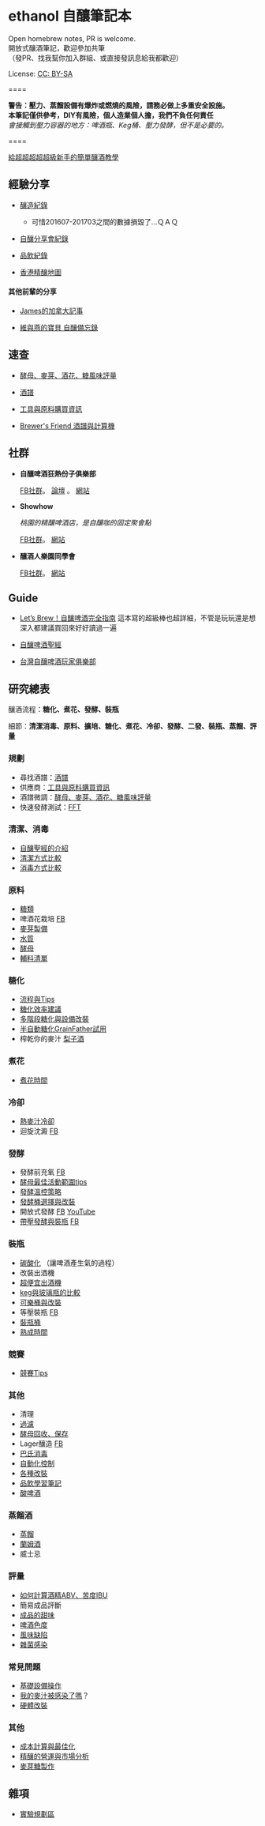 # ethanol 自釀筆記本
Open homebrew notes, PR is welcome.   
開放式釀酒筆記，歡迎參加共筆  
（發PR、找我幫你加入群組、或直接發訊息給我都歡迎）

License: [CC: BY-SA](https://creativecommons.org/licenses/by-sa/3.0/tw/legalcode) 

====

**警告：壓力、蒸餾設備有爆炸或燃燒的風險，請務必做上多重安全設施。**  
**本筆記僅供參考，DIY有風險，個人造業個人擔，我們不負任何責任**       
*會接觸到壓力容器的地方：啤酒瓶、Keg桶、壓力發酵，但不是必要的。*

====

[給超超超超超級新手的簡單釀酒教學](/VyupvFBdlET#給超超超超超級新手的簡單釀酒教學)

## 經驗分享

* [釀造紀錄](/brewingHistory/)
  * 可惜201607-201703之間的數據損毀了...ＱＡＱ

* [自釀分享會紀錄](自釀分享會紀錄.md)

* [品飲紀錄](品飲紀錄.md)

* [香港精釀地圖](香港精釀地圖.md)

#### 其他前輩的分享
* [James的加拿大記事](http://blog.yam.com/james_tien)

* [維與燕的寶貝 自釀備忘錄](http://jaweyan.blogspot.tw)


## 速查

* [酵母、麥芽、酒花、糖風味評量](酵母-酒花-麥芽-糖風味評量.md)

* [酒譜](酒譜.md)

* [工具與原料購買資訊](原料跟工具購買資訊.md)

* [Brewer's Friend 酒譜與計算機](http://www.brewersfriend.com) 


## 社群

* **自釀啤酒狂熱份子俱樂部**

   [FB社群](https://www.facebook.com/groups/homebrew.tw/)。 
 [論壇](http://www.homebrew-maniacs.is-great.net) 。
 [網站](http://www.homebrew.tw) 


* **Showhow**

  *桃園的精釀啤酒店，是自釀咖的固定聚會點*

   [FB社群](https://www.facebook.com/groups/brewingbeer/?fref=ts)。
 [網站](http://buy.goodbeer.cc/)
 
* **釀酒人樂園同學會**

   [FB社群](https://www.facebook.com/groups/1575006752729316/)。
 [網站](http://www.brewerland.com/)


## Guide

* [Let’s Brew！自釀啤酒完全指南](https://share.readmoo.com/book/682459) 這本寫的超級棒也超詳細，不管是玩玩還是想深入都建議買回來好好讀過一遍

* [自釀啤酒聖經](https://sites.google.com/site/howtobrewtwversion/)  

* [台灣自釀啤酒玩家俱樂部](http://www.homebrew.tw)

## 研究總表

釀酒流程：**糖化、煮花、發酵、裝瓶**

細節：**清潔消毒、原料、擴培、糖化、煮花、冷卻、發酵、二發、裝瓶、蒸餾、評量**

### 規劃

*   尋找酒譜：[酒譜](酒譜.md)
*   供應商：[工具與原料購買資訊](原料跟工具購買資訊.md)
*   酒譜微調：[酵母、麥芽、酒花、糖風味評量](酵母-酒花-麥芽-糖風味評量.md)
*   快速發酵測試：[FFT](https://www.facebook.com/groups/homebrew.tw/permalink/1359456824071622/) 

### 清潔、消毒

*   [自釀聖經的介紹](https://sites.google.com/site/howtobrewtwversion/brewing-your-first-beer-with-malt-extract/ch2/2-2/2-2-3) 
*   [清潔方式比較](清潔方式比較.md)
*   [消毒方式比較](消毒方式比較.md)

### 原料

*   [糖類](糖.md) 
*   啤酒花栽培 [FB](https://www.facebook.com/groups/homebrew.tw/permalink/1256914554325850/)
*   [麥芽製備](麥芽製備.md)
*   [水質](水質.md)
*   [酵母](酵母.md) 
*   [輔料清單](輔料清單.md) 

### 糖化

*   [流程與Tips](糖化流程與Tips.md)
*   [糖化效率建議](糖化效率建議.md)
*   [多階段糖化與設備改裝](多階段糖化與設備改裝.md)
*   [半自動糖化GrainFather試用](試用GrainFather半自動糖化.md)
*   榨乾你的麥汁 [梨子酒](http://www.the-gift-of-wine.com/perry.html)

### 煮花

*   [煮花時間](煮花時間.md) 

### 冷卻

*   [熱麥汁冷卻](熱麥汁冷卻機制.md)
*   迴旋沈澱 [FB](https://www.facebook.com/groups/homebrew.tw/permalink/1533889073295062/) 

### 發酵

*   發酵前充氧 [FB](https://www.facebook.com/groups/homebrew.tw/permalink/1333251356692169/)
*   [酵母最佳活動範圍tips](酵母.md	) 
*   [發酵溫控策略](發酵溫控策略.md)
*   [發酵桶選擇與改裝](發酵桶選擇與改裝.md)
*   開放式發酵 [FB](https://www.facebook.com/groups/homebrew.tw/permalink/1235986213085351/) [YouTube](https://l.facebook.com/l.php?u=https%3A%2F%2Fwww.youtube.com%2Fwatch%3Fv%3DX9xT8DHOZFE&h=NAQED-hPn)
*   [帶壓發酵與裝瓶](帶壓發酵與裝瓶.md) [FB](https://www.facebook.com/groups/homebrew.tw/permalink/1221160357901270/)

### 裝瓶

*   [碳酸化](碳酸化.md) （讓啤酒產生氣的過程）
*   改裝出酒機
*   [超便宜出酒機](https://www.facebook.com/groups/homebrew.tw/permalink/1408238905860080/) 
*   [keg與玻璃瓶的比較](keg與玻璃瓶的比較.md)
*   [可樂桶與改裝](可樂桶改裝.md)
*   等壓裝瓶 [FB](https://www.facebook.com/groups/homebrew.tw/permalink/1545392425478060/) 
*   [裝瓶桶](https://www.facebook.com/groups/homebrew.tw/permalink/1431841270166510/) 
*   [熟成時間](熟成時間.md) 

### 競賽

*   [競賽Tips](競賽Tips.md) 

### 其他

*   清理
*   [過濾](過濾.md) 
*   [酵母回收、保存](酵母.md)  
*   Lager釀造 [FB](https://www.facebook.com/groups/homebrew.tw/permalink/1262000373817268/)
*   [巴氏消毒](https://www.facebook.com/groups/homebrew.tw/permalink/1317849744898997/)
*   [自動化控制](自動化控制.md)
*   [各種改裝](各種改裝.md) 
*   [品飲學習筆記](品飲學習筆記.md) 
*   [酸啤酒](酸啤酒.md) 

### 蒸餾酒

*   [蒸餾](蒸餾.md)
*   [蘭姆酒](蘭姆酒.md)
*   威士忌

### 評量

*   [如何計算酒精ABV、苦度IBU](如何計算酒精ABV-苦度IBU.md)
*   簡易成品評斷
*   [成品的甜味](成品的甜味.md)
*   [啤酒色度](啤酒色度.md)
*   [風味缺陷](風味缺陷.md)
*   [雜菌感染](雜菌感染.md)

### 常見問題

*   [基礎設備操作](基礎設備操作.md)
*   [我的麥汁被感染了嗎](我的麥汁被感染了嗎.md)？
*   [硬體改裝](硬體改裝.md)

### 其他

*   [成本計算與最佳化](成本計算與最佳化.md)
*   [精釀的營運與市場分析](精釀的營運與市場分析.md) 
*   [麥芽糖製作](http://www.masters.tw/7351/%E7%99%BC%E9%85%B5%E7%9A%84%E7%A7%91%E5%AD%B85) 

## 雜項

*   [實驗規劃區](實驗規劃區.md)
